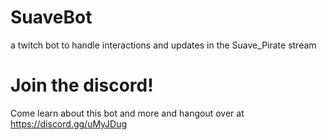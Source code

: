 # SuaveBot
a twitch bot to handle interactions and updates in the Suave_Pirate stream

# Join the discord!

Come learn about this bot and more and hangout over at https://discord.gg/uMyJDug
